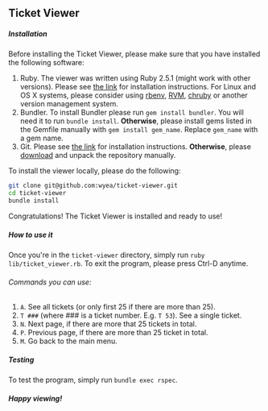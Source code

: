 ## Ticket Viewer

##### Installation
Before installing the Ticket Viewer, please make sure that you have installed the following software:

1. Ruby. The viewer was written using Ruby 2.5.1 (might work with other versions). Please see [the link](https://www.ruby-lang.org/en/downloads/) for installation instructions. For Linux and OS X systems, please consider using [rbenv](https://github.com/rbenv/rbenv), [RVM](https://rvm.io/rvm/install), [chruby](https://github.com/postmodern/chruby) or another version management system.
2. Bundler. To install Bundler please run `gem install bundler`. You will need it to run `bundle install`. **Otherwise**, please install gems listed in the Gemfile manually with `gem install gem_name`. Replace `gem_name` with a gem name.
3. Git. Please see [the link](https://git-scm.com/downloads) for installation instructions. **Otherwise**, please [download](https://github.com/wyea/ticket-viewer/archive/master.zip) and unpack the repository manually.

To install the viewer locally, please do the following:
```sh
git clone git@github.com:wyea/ticket-viewer.git
cd ticket-viewer
bundle install
```
Congratulations! The Ticket Viewer is installed and ready to use!

##### How to use it
Once you're in the `ticket-viewer` directory, simply run `ruby lib/ticket_viewer.rb`. To exit the program, please press Ctrl-D anytime.

###### Commands you can use:
1. `A`. See all tickets (or only first 25 if there are more than 25).
2. `T ###` (where ### is a ticket number. E.g. `T 53`). See a single ticket.
3. `N`. Next page, if there are more that 25 tickets in total.
4. `P`. Previous page, if there are more than 25 ticket in total.
5. `M`. Go back to the main menu.

##### Testing
To test the program, simply run `bundle exec rspec`.

##### Happy viewing!
